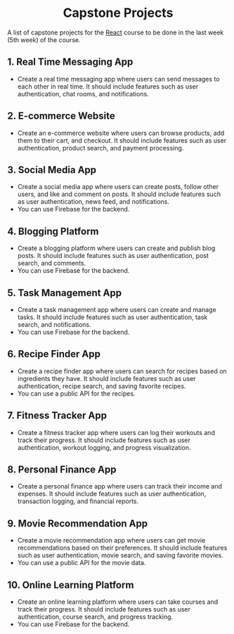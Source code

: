 <h1 align="center">Capstone Projects</h1>

A list of capstone projects for the <a href="https://github.com/zinduaschool/web-development-public/tree/main/React">React</a> course to be done in the last week (5th week) of the course.

## 1. Real Time Messaging App

- Create a real time messaging app where users can send messages to each other in real time. It should include features such as user authentication, chat rooms, and notifications.

## 2. E-commerce Website

- Create an e-commerce website where users can browse products, add them to their cart, and checkout. It should include features such as user authentication, product search, and payment processing.

## 3. Social Media App

- Create a social media app where users can create posts, follow other users, and like and comment on posts. It should include features such as user authentication, news feed, and notifications.
- You can use Firebase for the backend.

## 4. Blogging Platform

- Create a blogging platform where users can create and publish blog posts. It should include features such as user authentication, post search, and comments.
- You can use Firebase for the backend.

## 5. Task Management App

- Create a task management app where users can create and manage tasks. It should include features such as user authentication, task search, and notifications.
- You can use Firebase for the backend.

## 6. Recipe Finder App
- Create a recipe finder app where users can search for recipes based on ingredients they have. It should include features such as user authentication, recipe search, and saving favorite recipes.
- You can use a public API for the recipes.

## 7. Fitness Tracker App
- Create a fitness tracker app where users can log their workouts and track their progress. It should include features such as user authentication, workout logging, and progress visualization.

## 8. Personal Finance App
- Create a personal finance app where users can track their income and expenses. It should include features such as user authentication, transaction logging, and financial reports.

## 9. Movie Recommendation App
- Create a movie recommendation app where users can get movie recommendations based on their preferences. It should include features such as user authentication, movie search, and saving favorite movies.
- You can use a public API for the movie data.

## 10. Online Learning Platform
- Create an online learning platform where users can take courses and track their progress. It should include features such as user authentication, course search, and progress tracking.
- You can use Firebase for the backend.